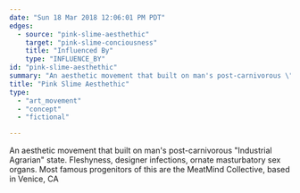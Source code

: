 ```yaml
---
date: "Sun 18 Mar 2018 12:06:01 PM PDT"
edges:
  - source: "pink-slime-aesthethic"
    target: "pink-slime-conciousness"
    title: "Influenced By"
    type: "INFLUENCE_BY"
id: "pink-slime-aesthethic"
summary: "An aesthetic movement that built on man's post-carnivorous \"Industrial Agrarian\" state. Fleshyness, designer infections, ornate masturbatory sex organs. Most famous progenitors of this are the MeatMind Collective, based in Venice, CA"
title: "Pink Slime Aesthethic"
type:
  - "art_movement"
  - "concept"
  - "fictional"

---
```



An aesthetic movement that built on man's post-carnivorous "Industrial Agrarian" state. Fleshyness, designer infections, ornate masturbatory sex organs. Most famous progenitors of this are the MeatMind Collective, based in Venice, CA